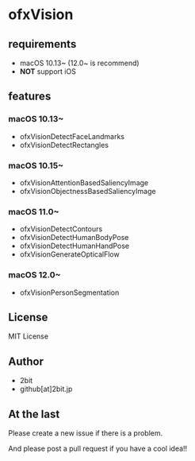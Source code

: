 # ofxVision

## requirements

* macOS 10.13~ (12.0~ is recommend)
* **NOT** support iOS

## features

### macOS 10.13~

* ofxVisionDetectFaceLandmarks
* ofxVisionDetectRectangles

### macOS 10.15~

* ofxVisionAttentionBasedSaliencyImage
* ofxVisionObjectnessBasedSaliencyImage

### macOS 11.0~

* ofxVisionDetectContours
* ofxVisionDetectHumanBodyPose
* ofxVisionDetectHumanHandPose
* ofxVisionGenerateOpticalFlow

### macOS 12.0~

* ofxVisionPersonSegmentation

## License

MIT License

## Author

* 2bit
* github[at]2bit.jp

## At the last

Please create a new issue if there is a problem.

And please post a pull request if you have a cool idea!!
